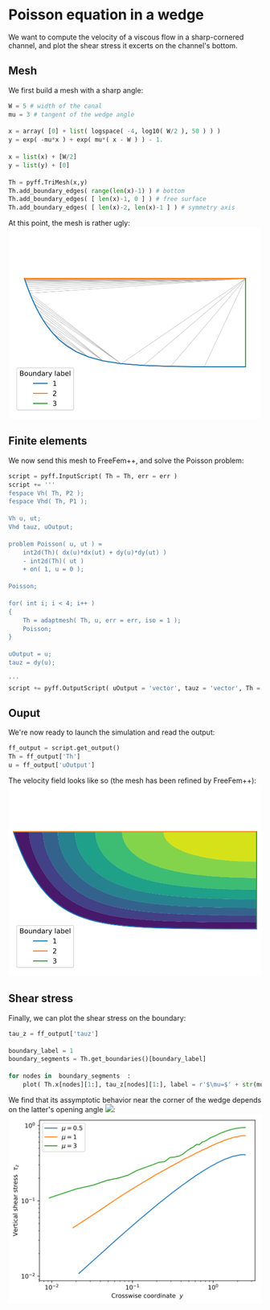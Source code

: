 # Poisson equation in a wedge

We want to compute the velocity of a viscous flow in a sharp-cornered channel, and plot the shear stress it excerts on the channel's bottom.

## Mesh

We first build a mesh with a sharp angle:

```Python
W = 5 # width of the canal
mu = 3 # tangent of the wedge angle

x = array( [0] + list( logspace( -4, log10( W/2 ), 50 ) ) )
y = exp( -mu*x ) + exp( mu*( x - W ) ) - 1.

x = list(x) + [W/2]
y = list(y) + [0]

Th = pyff.TriMesh(x,y)
Th.add_boundary_edges( range(len(x)-1) ) # bottom
Th.add_boundary_edges( [ len(x)-1, 0 ] ) # free surface
Th.add_boundary_edges( [ len(x)-2, len(x)-1 ] ) # symmetry axis
```
At this point, the mesh is rather ugly:
![Initial mesh](../figures/Poisson_in_wedge_3.svg)

## Finite elements

We now send this mesh to FreeFem++, and solve the Poisson problem:
```Python
script = pyff.InputScript( Th = Th, err = err )
script += '''
fespace Vh( Th, P2 );
fespace Vhd( Th, P1 );

Vh u, ut;
Vhd tauz, uOutput;

problem Poisson( u, ut ) =
    int2d(Th)( dx(u)*dx(ut) + dy(u)*dy(ut) )
    - int2d(Th)( ut )
    + on( 1, u = 0 );

Poisson;

for( int i; i < 4; i++ )
{
    Th = adaptmesh( Th, u, err = err, iso = 1 );
    Poisson;
}

uOutput = u;
tauz = dy(u);

'''
script += pyff.OutputScript( uOutput = 'vector', tauz = 'vector', Th = 'mesh' )
```
## Ouput
We're now ready to launch the simulation and read the output:
```Python
ff_output = script.get_output()
Th = ff_output['Th']
u = ff_output['uOutput']
```
The velocity field looks like so (the mesh has been refined by FreeFem++):
![Initial mesh](../figures/Poisson_in_wedge_2.svg)

## Shear stress
Finally, we can plot the shear stress on the boundary:
```python
tau_z = ff_output['tauz']

boundary_label = 1
boundary_segments = Th.get_boundaries()[boundary_label]

for nodes in  boundary_segments  :
    plot( Th.x[nodes][1:], tau_z[nodes][1:], label = r'$\mu=$' + str(mu) )
```
We find that its assymptotic behavior near the corner of the wedge depends on the latter's opening angle <img src="https://render.githubusercontent.com/render/math?math=\mu">:
![Initial mesh](../figures/Poisson_in_wedge_1.svg)
